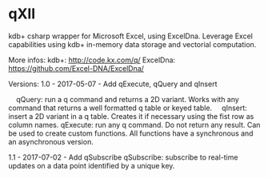 # qXll
kdb+ csharp wrapper for Microsoft Excel, using ExcelDna.
Leverage Excel capabilities using kdb+ in-memory data storage and vectorial computation.

More infos:
kdb+: http://code.kx.com/q/ 
ExcelDna: https://github.com/Excel-DNA/ExcelDna/


Versions: 
1.0 - 2017-05-07 - Add qExecute, qQuery and qInsert

      qQuery: run a q command and returns a 2D variant. Works with any command that returns a well formatted q table or keyed table.
      qInsert: insert a 2D variant in a q table. Creates it if necessary using the fist row as column names.
      qExecute: run any q command. Do not return any result. Can be used to create custom functions.
      All  functions have a synchronous and an asynchronous version.
      
1.1 - 2017-07-02 - Add qSubscribe
      qSubscribe: subscribe to real-time updates on a data point identified by a unique key.
      
      
